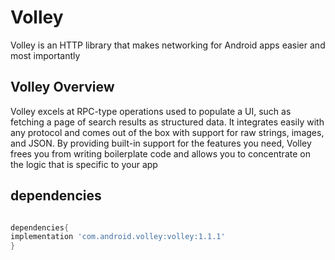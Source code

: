 # Volley
Volley is an HTTP library that makes networking for Android apps easier and most importantly

## Volley Overview

Volley excels at RPC-type operations used to populate a UI, such as fetching a page of search results as structured data. It integrates easily with any protocol and comes out of the box with support for raw strings, images, and JSON. By providing built-in support for the features you need, Volley frees you from writing boilerplate code and allows you to concentrate on the logic that is specific to your app

## dependencies

```gradle

dependencies{
implementation 'com.android.volley:volley:1.1.1'
}

```
